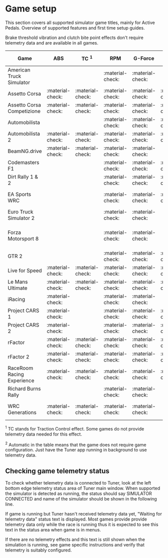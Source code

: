 # Game setup

This section covers all supported simulator game titles, mainly for Active Pedals. Overview of supported features and first time setup guides.

Brake threshold vibration and clutch bite point effects don't require telemetry data and are available in all games.

| Game                       | ABS              | TC <sup>1</sup>  | RPM              | G-Force          | Brake Lockup     | Setup <sup>2</sup>                         |
|----------------------------|------------------|------------------| ---------------- | ---------------- |------------------|--------------------------------------------|
| American Truck Simulator   |                  |                  | :material-check: | :material-check: |                  | Automatic                                  |
| Assetto Corsa              | :material-check: | :material-check: | :material-check: | :material-check: | :material-check: | Automatic                                  |
| Assetto Corsa Competizione | :material-check: | :material-check: | :material-check: | :material-check: | :material-check: | Automatic                                  |
| Automobilista              |                  |                  | :material-check: | :material-check: | :material-check: | [:material-wrench:](Automobilista.md)      |
| Automobilista 2            | :material-check: | :material-check: | :material-check: | :material-check: | :material-check: | [:material-wrench:](Automobilista2.md)     |
| BeamNG.drive               | :material-check: | :material-check: | :material-check: | :material-check: |                  | [:material-wrench:](BeamNG.md)             |
| Codemasters F1             |                  |                  | :material-check: | :material-check: | :material-check: | [:material-wrench:](F1.md)                 |
| Dirt Rally 1 & 2           |                  |                  | :material-check: | :material-check: | :material-check: | [:material-wrench:](DirtRally.md)          |
| EA Sports WRC              |                  |                  | :material-check: | :material-check: | :material-check: | [Automatic*](EA Sports WRC.md)             |
| Euro Truck Simulator 2     |                  |                  | :material-check: | :material-check: |                  | Automatic                                  |
| Forza Motorsport 8         |                  |                  | :material-check: | :material-check: |                  | [:material-wrench:](Forza Motorsport 8.md) |
| GTR 2                      |                  |                  | :material-check: | :material-check: | :material-check: | [:material-wrench:](gtr2.md)               |
| Live for Speed             | :material-check: | :material-check: | :material-check: | :material-check: | :material-check: | [:material-wrench:](LFS.md)                |
| Le Mans Ultimate           | :material-check: | :material-check: | :material-check: | :material-check: | :material-check: | [:material-wrench:](LMU.md)                |
| iRacing                    | :material-check: |                  | :material-check: | :material-check: |                  | Automatic                                  |
| Project CARS 1             | :material-check: |                  | :material-check: | :material-check: | :material-check: | [:material-wrench:](pCARS.md)              |
| Project CARS 2             | :material-check: |                  | :material-check: | :material-check: | :material-check: | [:material-wrench:](pCARS2.md)             |
| rFactor                    | :material-check: | :material-check: | :material-check: | :material-check: | :material-check: | [:material-wrench:](rf.md)                 |
| rFactor 2                  | :material-check: | :material-check: | :material-check: | :material-check: | :material-check: | [:material-wrench:](rf2.md)                |
| RaceRoom Racing Experience | :material-check: | :material-check: | :material-check: | :material-check: | :material-check: | Automatic                                  |
| Richard Burns Rally        |                  |                  | :material-check: | :material-check: |                  | [:material-wrench:](RBR.md)                |
| WRC Generations            | :material-check: | :material-check: | :material-check: | :material-check: |                  | [:material-wrench:](WRC Generations.md)    |


<sup>1</sup> TC stands for Traction Control effect. Some games do not provide telemetry data needed for this effect.

<sup>2</sup> Automatic in the table means that the game does not require game configuration. Just have the Tuner app running in background to use telemetry data.

## Checking game telemetry status

To check whether telemetry data is connected to Tuner, look at the left bottom edge telemetry status area of Tuner main window. When supported the simulator is detected as running, the status should say SIMULATOR CONNECTED and name of the simulator should be shown in the following line. 

If game is running but Tuner hasn't received telemetry data yet, "Waiting for telemetry data" status text is displayed. Most games provide provide telemetry data only while the race is running thus it is expected to see this text in the status area when game is in menus. 

If there are no telemetry effects and this text is still shown when the simulation is running, see game specific instructions and verify that telemetry is suitably configured.